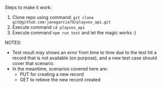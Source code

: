 Steps to make it work:

1. Clone repo using command: `git clone git@github.com:janogarcia79/playvox_api.git`
2. Execute command `cd playvox_api`
3. Execute command `npm run test` and let the magic works :)

NOTES:

- Test result may shows an error from time to time due to the test hit a record that is not available (on purpose), and a new test case should cover that scenario.
- In the meantime, scenarios covered here are:
  - PUT for creating a new record
  - GET to retieve the new record created

